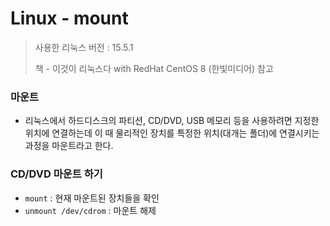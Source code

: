 # Linux - mount

> 사용한 리눅스 버전 : 15.5.1
>
> 책 - 이것이 리눅스다 with RedHat CentOS 8 (한빛미디어) 참고

### 마운트 

- 리눅스에서 하드디스크의 파티션, CD/DVD, USB 메모리 등을 사용하려면 지정한 위치에 연결하는데 이 때 물리적인 장치를 특정한 위치(대개는 폴더)에 연결시키는 과정을 마운트라고 한다.

### CD/DVD 마운트 하기

- `mount` : 현재 마운트된 장치들을 확인
- `unmount /dev/cdrom`  : 마운트 해제